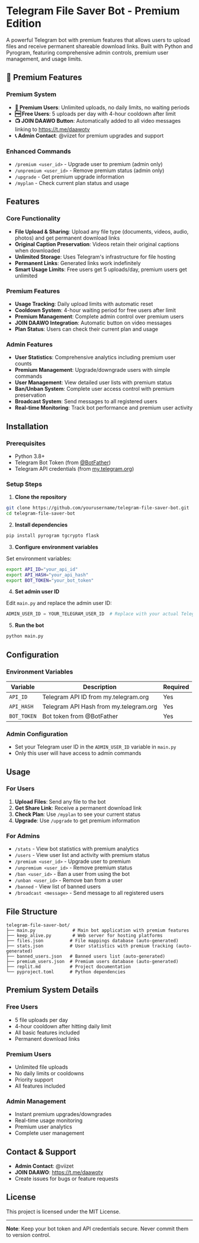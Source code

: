 # Telegram File Saver Bot - Premium Edition

A powerful Telegram bot with premium features that allows users to upload files and receive permanent shareable download links. Built with Python and Pyrogram, featuring comprehensive admin controls, premium user management, and usage limits.

## 🌟 Premium Features

### Premium System
- **💎 Premium Users**: Unlimited uploads, no daily limits, no waiting periods
- **🆓 Free Users**: 5 uploads per day with 4-hour cooldown after limit
- **📺 JOIN DAAWO Button**: Automatically added to all video messages linking to https://t.me/daawotv
- **📞 Admin Contact**: @viizet for premium upgrades and support

### Enhanced Commands
- `/premium <user_id>` - Upgrade user to premium (admin only)
- `/unpremium <user_id>` - Remove premium status (admin only)
- `/upgrade` - Get premium upgrade information
- `/myplan` - Check current plan status and usage

## Features

### Core Functionality

- **File Upload & Sharing**: Upload any file type (documents, videos, audio, photos) and get permanent download links
- **Original Caption Preservation**: Videos retain their original captions when downloaded
- **Unlimited Storage**: Uses Telegram's infrastructure for file hosting
- **Permanent Links**: Generated links work indefinitely
- **Smart Usage Limits**: Free users get 5 uploads/day, premium users get unlimited

### Premium Features

- **Usage Tracking**: Daily upload limits with automatic reset
- **Cooldown System**: 4-hour waiting period for free users after limit
- **Premium Management**: Complete admin control over premium users
- **JOIN DAAWO Integration**: Automatic button on video messages
- **Plan Status**: Users can check their current plan and usage

### Admin Features

- **User Statistics**: Comprehensive analytics including premium user counts
- **Premium Management**: Upgrade/downgrade users with simple commands
- **User Management**: View detailed user lists with premium status
- **Ban/Unban System**: Complete user access control with premium preservation
- **Broadcast System**: Send messages to all registered users
- **Real-time Monitoring**: Track bot performance and premium user activity

## Installation

### Prerequisites

- Python 3.8+
- Telegram Bot Token (from [@BotFather](https://t.me/botfather))
- Telegram API credentials (from [my.telegram.org](https://my.telegram.org/))

### Setup Steps

1. **Clone the repository**

```bash
git clone https://github.com/yourusername/telegram-file-saver-bot.git
cd telegram-file-saver-bot
```

2. **Install dependencies**

```bash
pip install pyrogram tgcrypto flask
```

3. **Configure environment variables**

Set environment variables:

```bash
export API_ID="your_api_id"
export API_HASH="your_api_hash"
export BOT_TOKEN="your_bot_token"
```

4. **Set admin user ID**

Edit `main.py` and replace the admin user ID:

```python
ADMIN_USER_ID = YOUR_TELEGRAM_USER_ID  # Replace with your actual Telegram user ID
```

5. **Run the bot**

```bash
python main.py
```

## Configuration

### Environment Variables

| Variable | Description | Required |
|----------|-------------|----------|
| `API_ID` | Telegram API ID from my.telegram.org | Yes |
| `API_HASH` | Telegram API Hash from my.telegram.org | Yes |
| `BOT_TOKEN` | Bot token from @BotFather | Yes |

### Admin Configuration

- Set your Telegram user ID in the `ADMIN_USER_ID` variable in `main.py`
- Only this user will have access to admin commands

## Usage

### For Users

1. **Upload Files**: Send any file to the bot
2. **Get Share Link**: Receive a permanent download link
3. **Check Plan**: Use `/myplan` to see your current status
4. **Upgrade**: Use `/upgrade` to get premium information

### For Admins

- `/stats` - View bot statistics with premium analytics
- `/users` - View user list and activity with premium status
- `/premium <user_id>` - Upgrade user to premium
- `/unpremium <user_id>` - Remove premium status
- `/ban <user_id>` - Ban a user from using the bot
- `/unban <user_id>` - Remove ban from a user
- `/banned` - View list of banned users
- `/broadcast <message>` - Send message to all registered users

## File Structure

```
telegram-file-saver-bot/
├── main.py              # Main bot application with premium features
├── keep_alive.py        # Web server for hosting platforms
├── files.json          # File mappings database (auto-generated)
├── stats.json          # User statistics with premium tracking (auto-generated)
├── banned_users.json   # Banned users list (auto-generated)
├── premium_users.json  # Premium users database (auto-generated)
├── replit.md           # Project documentation
└── pyproject.toml      # Python dependencies
```

## Premium System Details

### Free Users
- 5 file uploads per day
- 4-hour cooldown after hitting daily limit
- All basic features included
- Permanent download links

### Premium Users
- Unlimited file uploads
- No daily limits or cooldowns
- Priority support
- All features included

### Admin Management
- Instant premium upgrades/downgrades
- Real-time usage monitoring
- Premium user analytics
- Complete user management

## Contact & Support

- **Admin Contact**: @viizet
- **JOIN DAAWO**: https://t.me/daawotv
- Create issues for bugs or feature requests

## License

This project is licensed under the MIT License.

---

**Note**: Keep your bot token and API credentials secure. Never commit them to version control.